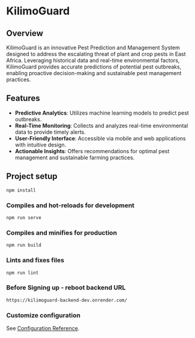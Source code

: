 # KilimoGuard

## Overview

KilimoGuard is an innovative Pest Prediction and Management System designed to address the escalating threat of plant and crop pests in East Africa. Leveraging historical data and real-time environmental factors, KilimoGuard provides accurate predictions of potential pest outbreaks, enabling proactive decision-making and sustainable pest management practices.

## Features

* **Predictive Analytics**: Utilizes machine learning models to predict pest outbreaks.
* **Real-Time Monitoring**: Collects and analyzes real-time environmental data to provide timely alerts.
* **User-Friendly Interface**: Accessible via mobile and web applications with intuitive design.
* **Actionable Insights**: Offers recommendations for optimal pest management and sustainable farming practices.

## Project setup
```
npm install
```

### Compiles and hot-reloads for development
```
npm run serve
```

### Compiles and minifies for production
```
npm run build
```

### Lints and fixes files
```
npm run lint
```
### Before Signing up - reboot backend URL
```
https://kilimoguard-backend-dev.onrender.com/
```

### Customize configuration
See [Configuration Reference](https://cli.vuejs.org/config/).

